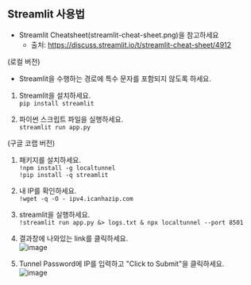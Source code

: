 ## Streamlit 사용법

- Streamlit Cheatsheet(streamlit-cheat-sheet.png)을 참고하세요
  - 출처: https://discuss.streamlit.io/t/streamlit-cheat-sheet/4912

(로컬 버전)
* Streamlit을 수행하는 경로에 특수 문자를 포함되지 않도록 하세요.
1. Streamlit을 설치하세요.
<br>```pip install streamlit```

2. 파이썬 스크립트 파일을 실행하세요. 
<br>```streamlit run app.py```

(구글 코랩 버전)
1. 패키지를 설치하세요.
<br>```!npm install -g localtunnel```
<br>```!pip install -q streamlit```

3. 내 IP를 확인하세요. 
<br>```!wget -q -O - ipv4.icanhazip.com```

4. streamlit을 실행하세요.
<br>```!streamlit run app.py &> logs.txt & npx localtunnel --port 8501```

5. 결과창에 나와있는 link를 클릭하세요.
<br>![image](https://github.com/awekim/LEC_PythonFootball/assets/56111110/d66acb5b-402c-4c39-8b38-4f4a03e5eac1)

6. Tunnel Password에 IP를 입력하고 "Click to Submit"을 클릭하세요.
<br>![image](https://github.com/awekim/LEC_PythonFootball/assets/56111110/766d80b2-6f30-41a5-9933-c3ea443e66c6)
